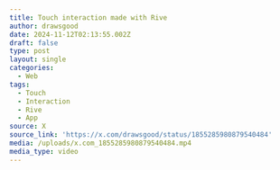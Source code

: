 ```yaml
---
title: Touch interaction made with Rive
author: drawsgood
date: 2024-11-12T02:13:55.002Z
draft: false
type: post
layout: single
categories:
  - Web
tags:
  - Touch
  - Interaction
  - Rive
  - App
source: X
source_link: 'https://x.com/drawsgood/status/1855285980879540484'
media: /uploads/x.com_1855285980879540484.mp4
media_type: video
---
```


